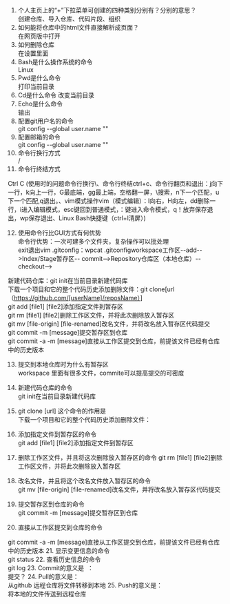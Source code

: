 1. 个人主页上的“+”下拉菜单可创建的四种类别分别有？分别的意思？  
创建仓库、导入仓库、代码片段、组织
2. 如何能将仓库中的html文件直接解析成页面？  
在网页版中打开
3. 如何删除仓库  
在设置里面
4. Bash是什么操作系统的命令  
Linux
5. Pwd是什么命令  
打印当前目录
6. Cd是什么命令
改变当前目录
7. Echo是什么命令  
输出  
8. 配置git用户名的命令  
git config --global user.name ""
9. 配置邮箱的命令  
git config --global user.name ""
10. 命令行换行方式  
/
11. 命令行终结方式  

Ctrl C   (使用时的问题命令行换行\、命令行终结ctrl+c、命令行翻页和退出：j向下一行，k向上一行，G最底端，gg最上端，空格翻一屏，\搜索，n下一个匹配，u下一个匹配,q退出。、vim模式操作vim（模式编辑）：l向右，H向左，dd删除一行，i进入编辑模式，esc键回到普通模式，：键进入命令模式，q！放弃保存退出，wp保存退出、Linux Bash快捷键（ctrl+l清屏）)

12. 使用命令行比GUI方式有何优势  
命令行优势：一次可建多个文件夹，复杂操作可以批处理  
exit退出vim .gitconfig：wpcat .gitconfigworkspace工作区--add-->Index/Stage暂存区--     commit-->Repository仓库区（本地仓库）--checkout-->
     
新建代码仓库：git init在当前目录新建代码库   
下载一个项目和它的整个代码历史添加删除文件：git clone[url（https://github.com/[userName]/reposName）]  
 git add [file1] [file2]添加指定文件到暂存区   
 git rm [file1] [file2]删除工作区文件，并将此次删除放入暂存区   
 git mv [file-origin] [file-renamed]改名文件，并将改名放入暂存区代码提交  
 git commit -m [message]提交暂存区到仓库  
 git commit -a -m [message]直接从工作区提交到仓库，前提该文件已经有仓库中的历史版本   
 
13. 提交到本地仓库时为什么有暂存区  
workspace 里面有很多文件，commite可以提高提交的可密度 
14. 新建代码仓库的命令  
git init在当前目录新建代码库
15. git clone [url] 这个命令的作用是  
下载一个项目和它的整个代码历史添加删除文件：
16. 添加指定文件到暂存区的命令  
git add [file1] [file2]添加指定文件到暂存区  

17. 删除工作区文件，并且将这次删除放入暂存区的命令
git rm [file1] [file2]删除工作区文件，并将此次删除放入暂存区   
      
18. 改名文件，并且将这个改名文件放入暂存区的命令  
git mv [file-origin] [file-renamed]改名文件，并将改名放入暂存区代码提交  

19. 提交暂存区到仓库的命令  
git commit -m [message]提交暂存区到仓库  

20. 直接从工作区提交到仓库的命令  

git commit -a -m [message]直接从工作区提交到仓库，前提该文件已经有仓库中的历史版本
21. 显示变更信息的命令  
git status
22. 查看历史信息的命令  
git log
23. Commit的意义是  ：  
提交？
24. Pull的意义是：  
从github 远程仓库将文件转移到本地
25. Push的意义是：  
将本地的文件传送到远程仓库
